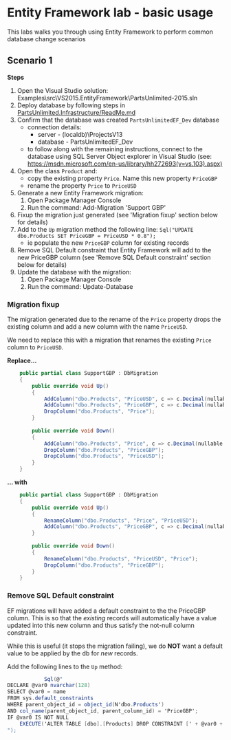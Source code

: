 # Entity Framework lab - basic usage

This labs walks you through using Entity Framework to perform common database change scenarios

## Scenario 1

**Steps**

1. Open the Visual Studio solution: Examples\src\VS2015.EntityFramework\PartsUnlimited-2015.sln
2. Deploy database by following steps in [PartsUnlimited.Infrastructure/ReadMe.md](../src/VS2015.EntityFramework/PartsUnlimited.Infrastructure/ReadMe.md)
3. Confirm that the database was created `PartsUnlimitedEF_Dev` database
    * connection details:
        * server - (localdb)\ProjectsV13
        * database - PartsUnlimitedEF_Dev
    * to follow along with the remaining instructions, connect to the database using SQL Server Object explorer in Visual Studio (see: https://msdn.microsoft.com/en-us/library/hh272693(v=vs.103).aspx)
4. Open the class `Product` and:
    * copy the existing property `Price`. Name this new property `PriceGBP`
    * rename the property `Price` to `PriceUSD`
5. Generate a new Entity Framework migration:
    1. Open Package Manager Console
    2. Run the command: Add-Migration 'Support GBP'
6. Fixup the migration just generated (see 'Migration fixup' section below for details)
7. Add to the `Up` migration method the following line: `Sql("UPDATE dbo.Products SET PriceGBP = PriceUSD * 0.8");`
    * ie populate the new `PriceGBP` column for existing records
8. Remove SQL Default constraint that Entity Framework will add to the new PriceGBP column (see 'Remove SQL Default constraint' section below for details)
9. Update the database with the migration:
    1. Open Package Manager Console
    2. Run the command: Update-Database

### Migration fixup

The migration generated due to the rename of the `Price` property drops the existing column and add a new column with the name `PriceUSD`.

We need to replace this with a migration that renames the existing `Price` column to `PriceUSD`.

**Replace...**

```cs
    public partial class SupportGBP : DbMigration
    {
        public override void Up()
        {
            AddColumn("dbo.Products", "PriceUSD", c => c.Decimal(nullable: false, precision: 18, scale: 2));
            AddColumn("dbo.Products", "PriceGBP", c => c.Decimal(nullable: false, precision: 18, scale: 2));
            DropColumn("dbo.Products", "Price");
        }
        
        public override void Down()
        {
            AddColumn("dbo.Products", "Price", c => c.Decimal(nullable: false, precision: 18, scale: 2));
            DropColumn("dbo.Products", "PriceGBP");
            DropColumn("dbo.Products", "PriceUSD");
        }
    }
```

**... with**

```cs
    public partial class SupportGBP : DbMigration
    {
        public override void Up()
        {
            RenameColumn("dbo.Products", "Price", "PriceUSD");
            AddColumn("dbo.Products", "PriceGBP", c => c.Decimal(nullable: false, precision: 18, scale: 2));
        }
        
        public override void Down()
        {
            RenameColumn("dbo.Products", "PriceUSD", "Price");
            DropColumn("dbo.Products", "PriceGBP");
        }
    }
```

### Remove SQL Default constraint

EF migrations will have added a default constraint to the the PriceGBP column. This is so that the *existing* records will automatically have a value updated into this new column and thus satisfy the not-null column constraint.

While this is useful (it stops the migration failing), we do **NOT** want a default value to be applied by the db for *new* records.

Add the following lines to the `Up` method:

```cs
            Sql(@"
DECLARE @var0 nvarchar(128)
SELECT @var0 = name
FROM sys.default_constraints
WHERE parent_object_id = object_id(N'dbo.Products')
AND col_name(parent_object_id, parent_column_id) = 'PriceGBP';
IF @var0 IS NOT NULL
    EXECUTE('ALTER TABLE [dbo].[Products] DROP CONSTRAINT [' + @var0 + ']')
");
```